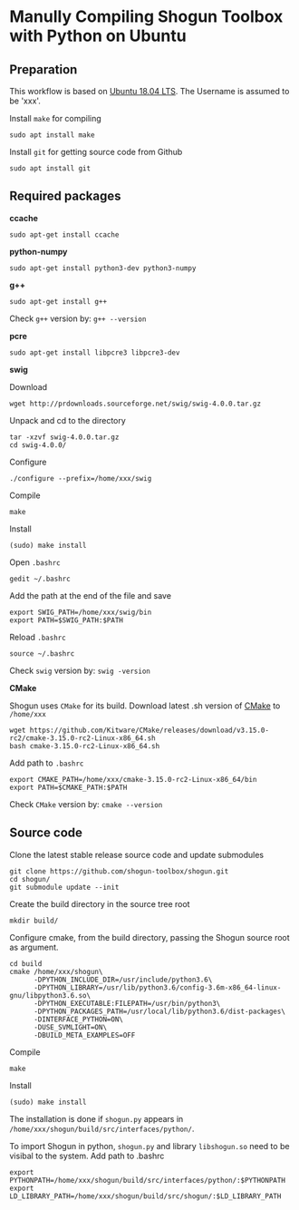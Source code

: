 # Manully Compiling Shogun Toolbox with Python on Ubuntu 

## Preparation
This workflow is based on [Ubuntu 18.04 LTS](https://ubuntu.com/download/desktop/thank-you?country=US&version=18.04.2&architecture=amd64). The Username is assumed to be 'xxx'.

Install `make` for compiling

    sudo apt install make
    
Install `git` for getting source code from Github

    sudo apt install git
    
## Required packages

**ccache**

    sudo apt-get install ccache
**python-numpy**

    sudo apt-get install python3-dev python3-numpy
    
**g++**

    sudo apt-get install g++
    
Check `g++` version by: `g++ --version`
  
**pcre**

    sudo apt-get install libpcre3 libpcre3-dev
    
**swig**<br>

Download
   
    wget http://prdownloads.sourceforge.net/swig/swig-4.0.0.tar.gz

Unpack and cd to the directory

    tar -xzvf swig-4.0.0.tar.gz
    cd swig-4.0.0/
    
Configure    

    ./configure --prefix=/home/xxx/swig
   
Compile

    make

Install

    (sudo) make install

Open `.bashrc` 

    gedit ~/.bashrc

Add the path at the end of the file and save

    export SWIG_PATH=/home/xxx/swig/bin
    export PATH=$SWIG_PATH:$PATH

Reload `.bashrc`

    source ~/.bashrc
    
Check `swig` version by: `swig -version`

**CMake**
    
Shogun uses `CMake` for its build. Download latest .sh version of [CMake](https://cmake.org/download/) to `/home/xxx`

    wget https://github.com/Kitware/CMake/releases/download/v3.15.0-rc2/cmake-3.15.0-rc2-Linux-x86_64.sh
    bash cmake-3.15.0-rc2-Linux-x86_64.sh
    
Add path to `.bashrc`

    export CMAKE_PATH=/home/xxx/cmake-3.15.0-rc2-Linux-x86_64/bin
    export PATH=$CMAKE_PATH:$PATH

Check `CMake` version by: `cmake --version`
    
## Source code

Clone the latest stable release source code and update submodules

    git clone https://github.com/shogun-toolbox/shogun.git
    cd shogun/
    git submodule update --init

Create the build directory in the source tree root

    mkdir build/

Configure cmake, from the build directory, passing the Shogun source root as argument.

    cd build
    cmake /home/xxx/shogun\
          -DPYTHON_INCLUDE_DIR=/usr/include/python3.6\
          -DPYTHON_LIBRARY=/usr/lib/python3.6/config-3.6m-x86_64-linux-gnu/libpython3.6.so\
          -DPYTHON_EXECUTABLE:FILEPATH=/usr/bin/python3\
          -DPYTHON_PACKAGES_PATH=/usr/local/lib/python3.6/dist-packages\
          -DINTERFACE_PYTHON=ON\
          -DUSE_SVMLIGHT=ON\
          -DBUILD_META_EXAMPLES=OFF

Compile

    make

Install 

    (sudo) make install
    
The installation is done if `shogun.py` appears in `/home/xxx/shogun/build/src/interfaces/python/`.

To import Shogun in python, `shogun.py` and library `libshogun.so` need to be visibal to the system. Add path to .bashrc

    export PYTHONPATH=/home/xxx/shogun/build/src/interfaces/python/:$PYTHONPATH
    export LD_LIBRARY_PATH=/home/xxx/shogun/build/src/shogun/:$LD_LIBRARY_PATH

